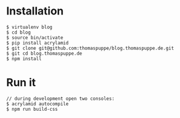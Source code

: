 # Installation

	$ virtualenv blog
	$ cd blog
	$ source bin/activate
	$ pip install acrylamid
	$ git clone git@github.com:thomaspuppe/blog.thomaspuppe.de.git
	$ git cd blog.thomaspuppe.de
	$ npm install

# Run it

    // during development open two consoles:
    $ acrylamid autocompile
    $ npm run build-css
